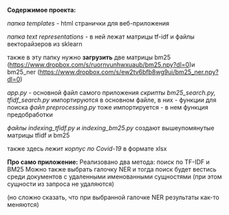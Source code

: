 **Содержимое проекта:**

*папка templates* - html странички для веб-приложения

*папка text representations* - в ней лежат матрицы tf-idf и файлы векторайзеров из sklearn

также в эту папку нужно **загрузить** две матрицы bm25 (https://www.dropbox.com/s/ruornvunhwxuaub/bm25.npy?dl=0)и bm25_ner (https://www.dropbox.com/s/ew2tv6bfb8wg9ui/bm25_ner.npy?dl=0)




*app.py* - основной файл самого приложения
*скрипты bm25_search.py, tfidf_search.py* импортируются в основном файле, в них - функции для поиска
*файл preprocessing.py* тоже импортируется - в нем функция предобработки

*файлы indexing_tfidf.py и indexing_bm25.py* создают вышеупомянутые матрицы tfidf и bm25

также здесь лежит *корпус по Covid-19* в формате xlsx



**Про само приложение:**
Реализовано два метода: поиск по TF-IDF и BM25
Можно также выбрать галочку NER и тогда поиск будет вестись среди документов с удаленными именованными сущностями (при этом сущности из запроса не удаляются)

(но сложно сказать, что при выбранной галочке NER результаты как-то меняются)
